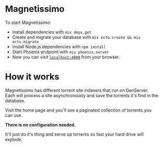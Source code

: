 # Magnetissimo

To start Magnetissimo:

  * Install dependencies with `mix deps.get`
  * Create and migrate your database with `mix ecto.create && mix ecto.migrate`
  * Install Node.js dependencies with `npm install`
  * Start Phoenix endpoint with `mix phoenix.server`
  * Now you can visit [`localhost:4000`](http://localhost:4000) from your browser.

# How it works

Magnetissimo has different torrent site indexers that run on GenServer. Each
will process a site asynchronously and save the torrents it's find in the
database.

Visit the home page and you'll see a paginated collection of torrents you can
use.

**There is no configuration needed**.

It'll just do it's thing and serve up torrents so fast your hard drive will
explode.
